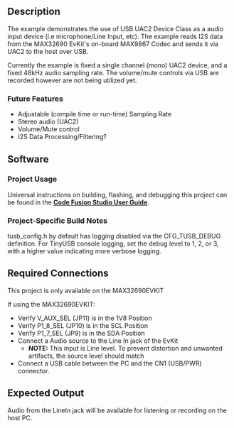 ## Description

The example demonstrates the use of USB UAC2 Device Class as a audio input device
(i.e microphone/Line Input, etc). The example reads I2S data from the MAX32690
EvKit's on-board MAX9867 Codec and sends it via UAC2 to the host over USB.

Currently the example is fixed a single channel (mono) UAC2 device, and a fixed
48kHz audio sampling rate.  The volume/mute controls via USB are recorded
however are not being utilized yet.

### Future Features
 - Adjustable (compile time or run-time) Sampling Rate
 - Stereo audio (UAC2)
 - Volume/Mute control
 - I2S Data Processing/Filtering?

## Software
### Project Usage

Universal instructions on building, flashing, and debugging this project can be found in the
**[Code Fusion Studio User Guide](https://developer.analog.com/docs/codefusion-studio/latest/user-guide/)**.

### Project-Specific Build Notes

tusb_config.h by default has logging disabled via the CFG_TUSB_DEBUG definition.
For TinyUSB console logging, set the debug level to 1, 2, or 3, with a higher value
indicating more verbose logging.

## Required Connections

This project is only available on the MAX32690EVKIT

If using the MAX32690EVKIT:
-   Verify V_AUX_SEL (JP11) is in the 1V8 Position
-   Verify P1_8_SEL (JP10) is in the SCL Position
-   Verify P1_7_SEL (JP9) is in the SDA Position
-   Connect a Audio source to the Line In jack of the EvKit
    - **NOTE:** This input is Line level. To prevent distortion and unwanted
    artifacts, the source level should match
-   Connect a USB cable between the PC and the CN1 (USB/PWR) connector.

## Expected Output

Audio from the LineIn jack will be available for listening or recording on the
host PC.
